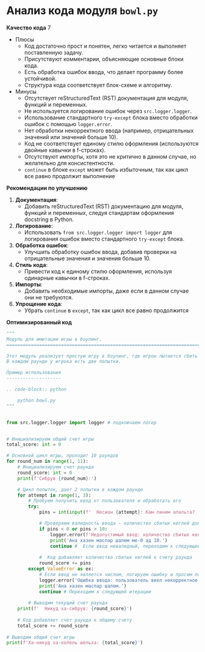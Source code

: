 # Анализ кода модуля `bowl.py`

**Качество кода**
7
-  Плюсы
    - Код достаточно прост и понятен, легко читается и выполняет поставленную задачу.
    - Присутствуют комментарии, объясняющие основные блоки кода.
    - Есть обработка ошибок ввода, что делает программу более устойчивой.
    - Структура кода соответствует блок-схеме и алгоритму.
 -  Минусы
    - Отсутствует reStructuredText (RST) документация для модуля, функций и переменных.
    - Не используется логирование ошибок через `src.logger.logger`.
    - Использование стандартного `try-except` блока вместо обработки ошибок с помощью `logger.error`.
    - Нет обработки некорректного ввода (например, отрицательных значений или значений больше 10).
    - Код не соответствует единому стилю оформления (используются двойные кавычки в f-строках).
    - Отсутствуют импорты, хотя это не критично в данном случае, но желательно для консистентности.
    -  `continue` в блоке `except` может быть избыточным, так как цикл все равно продолжит выполнение

**Рекомендации по улучшению**
1. **Документация**:
    - Добавить reStructuredText (RST) документацию для модуля, функций и переменных, следуя стандартам оформления docstring в Python.
2. **Логирование**:
    - Использовать `from src.logger.logger import logger` для логирования ошибок вместо стандартного `try-except` блока.
3. **Обработка ошибок**:
    - Улучшить обработку ошибок ввода, добавив проверки на отрицательные значения и значения больше 10.
4. **Стиль кода**:
    - Привести код к единому стилю оформления, используя одинарные кавычки в f-строках.
5. **Импорты**:
    -  Добавить необходимые импорты, даже если в данном случае они не требуются.
6. **Упрощение кода**:
   -  Убрать `continue` в `except`, так как цикл все равно продолжится

**Оптимизированный код**
```python
"""
Модуль для имитации игры в боулинг.
=========================================================================================

Этот модуль реализует простую игру в боулинг, где игрок пытается сбить 10 кеглей за 10 раундов.
В каждом раунде у игрока есть две попытки.

Пример использования
--------------------

.. code-block:: python

    python bowl.py
"""


from src.logger.logger import logger # подключаем логер


# Инициализируем общий счет игры
total_score: int = 0

# Основной цикл игры, проходит 10 раундов
for round_num in range(1, 11):
    # Инициализируем счет раунда
    round_score: int = 0
    print(f'Сибрув {round_num}:')

    # Цикл попыток, дает 2 попытки в каждом раунде
    for attempt in range(1, 3):
        # Пробуем получить ввод от пользователя и обработать его
        try:
            pins = int(input(f'  Несион {attempt}: Кам пиним апальта? '))

            # Проверяем валидность ввода - количество сбитых кеглей должно быть от 0 до 10
            if pins < 0 or pins > 10:
                logger.error(f'Недопустимый ввод: количество сбитых кеглей должно быть от 0 до 10. Получено: {pins}')
                print('Ана хазен маспар шалем ме-0 ад 10.')
                continue #  Если ввод невалидный, переходим к следующей итерации
            
            #  Код добавляет количество сбитых кеглей к счету раунда
            round_score += pins
        except ValueError as ex:
            # Если ввод не является числом, логируем ошибку и просим пользователя ввести корректное значение
            logger.error('Ошибка ввода: пользователь ввел некорректное значение', exc_info=ex)
            print('Ана хазен маспар шалем.')
            continue # Переходим к следующей итерации
        
        # Выводим текущий счет раунда
    print(f'  Никуд ха-сибрув: {round_score}')
    
    # Код добавляет счет раунда к общему счету
    total_score += round_score
    
# Выводим общий счет игры
print(f'Ха-никуд ха-колель шельха: {total_score}')